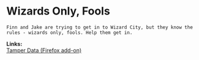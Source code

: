 # Wizards Only, Fools

	Finn and Jake are trying to get in to Wizard City, but they know the rules - wizards only, fools. Help them get in.

**Links:**  
[Tamper Data (Firefox add-on)](https://addons.mozilla.org/en-us/firefox/addon/tamper-data/)